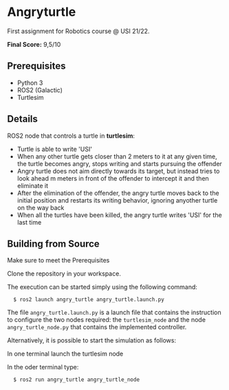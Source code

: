 # Angryturtle
First assignment for Robotics course @ USI 21/22.

**Final Score:** 9,5/10

## Prerequisites
- Python 3
- ROS2 (Galactic)
- Turtlesim

## Details
ROS2 node that controls a turtle in **turtlesim**:

- Turtle is able to write 'USI'
- When any other turtle gets closer than 2 meters to it at any given time, the turtle becomes angry, stops writing and starts pursuing the offender
- Angry turtle does not aim directly towards its target, but instead tries to look ahead m meters in front of the offender to intercept it and then eliminate it
- After the elimination of the offender, the angry turtle moves back to the initial position and restarts its writing behavior, ignoring anyother turtle on the way back
- When all the turtles have been killed, the angry turtle writes 'USI' for the last time

## Building from Source
Make sure to meet the Prerequisites

Clone the repository in your workspace.

The execution can be started simply using the following command:

```
  $ ros2 launch angry_turtle angry_turtle.launch.py
```

The file `angry_turtle.launch.py` is a launch file that contains the instruction to configure the two nodes required: the `turtlesim_node` and the node `angry_turtle_node.py` that contains the implemented controller.

Alternatively, it is possible to start the simulation as follows:

In one terminal launch the turtlesim node

In the oder terminal type:

```
  $ ros2 run angry_turtle angry_turtle_node
```

